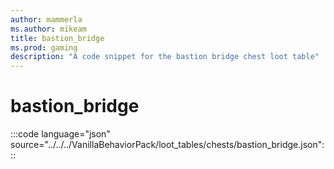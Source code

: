 ```yaml
---
author: mammerla
ms.author: mikeam
title: bastion_bridge
ms.prod: gaming
description: "A code snippet for the bastion bridge chest loot table"
---
```


# bastion_bridge

:::code language="json" source="../../../VanillaBehaviorPack/loot_tables/chests/bastion_bridge.json":::
